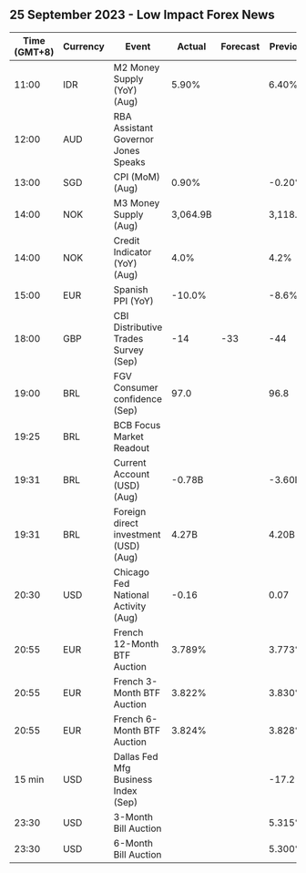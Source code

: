 ## 25 September 2023 - Low Impact Forex News

| Time (GMT+8) | Currency | Event | Actual | Forecast | Previous |
|------|----------|-------|--------|----------|----------|
| 11:00 | IDR | M2 Money Supply (YoY) (Aug) | 5.90% |  | 6.40% |
| 12:00 | AUD | RBA Assistant Governor Jones Speaks |  |  |  |
| 13:00 | SGD | CPI (MoM) (Aug) | 0.90% |  | -0.20% |
| 14:00 | NOK | M3 Money Supply (Aug) | 3,064.9B |  | 3,118.3B |
| 14:00 | NOK | Credit Indicator (YoY) (Aug) | 4.0% |  | 4.2% |
| 15:00 | EUR | Spanish PPI (YoY) | -10.0% |  | -8.6% |
| 18:00 | GBP | CBI Distributive Trades Survey (Sep) | -14 | -33 | -44 |
| 19:00 | BRL | FGV Consumer confidence (Sep) | 97.0 |  | 96.8 |
| 19:25 | BRL | BCB Focus Market Readout |  |  |  |
| 19:31 | BRL | Current Account (USD) (Aug) | -0.78B |  | -3.60B |
| 19:31 | BRL | Foreign direct investment (USD) (Aug) | 4.27B |  | 4.20B |
| 20:30 | USD | Chicago Fed National Activity (Aug) | -0.16 |  | 0.07 |
| 20:55 | EUR | French 12-Month BTF Auction | 3.789% |  | 3.773% |
| 20:55 | EUR | French 3-Month BTF Auction | 3.822% |  | 3.830% |
| 20:55 | EUR | French 6-Month BTF Auction | 3.824% |  | 3.828% |
| 15 min | USD | Dallas Fed Mfg Business Index (Sep) |  |  | -17.2 |
| 23:30 | USD | 3-Month Bill Auction |  |  | 5.315% |
| 23:30 | USD | 6-Month Bill Auction |  |  | 5.300% |
